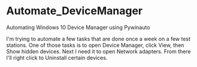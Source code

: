 # Automate_DeviceManager
Automating Windows 10 Device Manager using Pywinauto

I'm trying to automate a few tasks that are done once a week on a few test stations.
One of those tasks is to open Device Manager, click View, then Show hidden devices.
Next I need it to open Network adapters.
From there I'll right click to Uninstall certain devices.
